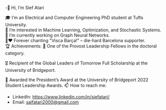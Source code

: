 -👋 Hi, I’m Sief Atari

🎓 I’m an Electrical and Computer Engineering PhD student at Tufts University.  
👀 I’m interested in Machine Learning, Optimization, and Stochastic Systems.  
🌱 I’m currently working on Graph Neural Networks.  
💙❤️ Forever chanting "Visca Barça!" – die-hard Barcelona supporter.  
🏆 Achievements:
  🏅 One of the Provost Leadership Fellows in the doctoral category.
  
  🎖️ Recipient of the Global Leaders of Tomorrow Full Scholarship at the University of Bridgeport.
  
  🏅 Awarded the President’s Award at the University of Bridgeport 2022 Student Leadership Awards.
📫 How to reach me:
- LinkedIn: https://www.linkedin.com/in/siefatari/
- Email: saifatari2000@gmail.com







<!---
SiefAtari/SiefAtari is a ✨ special ✨ repository because its `README.md` (this file) appears on your GitHub profile.
You can click the Preview link to take a look at your changes.
--->
